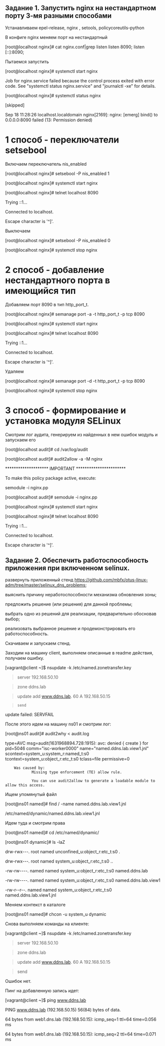 ## Задание 1. Запустить nginx на нестандартном порту 3-мя разными способами

Устанавливаем epel-release, nginx , setools, policycoreutils-python


В конфиге nginx меняем порт на нестандартный

[root@localhost nginx]# cat nginx.conf|grep listen
        listen       8090;
        listen       [::]:8090;

Пытаемся запустить

[root@localhost nginx]# systemctl start nginx

Job for nginx.service failed because the control process exited with error code. See "systemctl status nginx.service" and "journalctl -xe" for details.

[root@localhost nginx]# systemctl status nginx

[skipped]

Sep 18 11:28:26 localhost.localdomain nginx[2169]: nginx: [emerg] bind() to 0.0.0.0:8090 failed (13: Permission denied)


# 1 способ - переключатели setsebool

Включаем переключатель nis_enabled

[root@localhost nginx]# setsebool -P nis_enabled 1

[root@localhost nginx]# systemctl start nginx

[root@localhost nginx]# telnet localhost 8090

Trying ::1...

Connected to localhost.

Escape character is '^]'.

Выключаем

[root@localhost nginx]# setsebool -P nis_enabled 0

[root@localhost nginx]# systemctl stop nginx


# 2 способ  - добавление нестандартного порта в имеющийся тип

Добавляем порт 8090 в тип http_port_t.

[root@localhost nginx]# semanage port -a -t http_port_t  -p tcp 8090

[root@localhost nginx]# systemctl start nginx

[root@localhost nginx]# telnet localhost 8090

Trying ::1...

Connected to localhost.

Escape character is '^]'.

Удаляем

[root@localhost nginx]# semanage port -d -t http_port_t  -p tcp 8090

[root@localhost nginx]# systemctl stop nginx

# 3 способ - формирование и установка модуля SELinux 

Смотрим лог аудита, генерируем из найденных в нем ошибок модуль и запускаем его

[root@localhost audit]# cd /var/log/audit

[root@localhost audit]# audit2allow -a -M nginx

******************** IMPORTANT ***********************

To make this policy package active, execute:

semodule -i nginx.pp

[root@localhost audit]# semodule -i nginx.pp

[root@localhost nginx]# systemctl start nginx

[root@localhost nginx]# telnet localhost 8090

Trying ::1...

Connected to localhost.

Escape character is '^]'.


## Задание 2. Обеспечить работоспособность приложения при включенном selinux.

развернуть приложенный стенд https://github.com/mbfx/otus-linux-adm/tree/master/selinux_dns_problems;

выяснить причину неработоспособности механизма обновления зоны;

предложить решение (или решения) для данной проблемы;

выбрать одно из решений для реализации, предварительно обосновав выбор;

реализовать выбранное решение и продемонстрировать его работоспособность.


Скачиваем и запускаем стенд.

Заходим на машину client, выполняем описанные в readme действия, получаем ошибку.

[vagrant@client ~]$ nsupdate -k /etc/named.zonetransfer.key

>  server 192.168.50.10

>  zone ddns.lab

>   update add www.ddns.lab. 60 A 192.168.50.15

>     send

update failed: SERVFAIL

>

После этого идем на машину ns01 и смотрим лог:

[root@ns01 audit]# audit2why < audit.log

type=AVC msg=audit(1631968894.728:1915): avc:  denied  { create } for  pid=5046 comm="isc-worker0000" name="named.ddns.lab.view1.jnl" scontext=system_u:system_r:named_t:s0 tcontext=system_u:object_r:etc_t:s0 tclass=file permissive=0

        Was caused by:
                Missing type enforcement (TE) allow rule.

                You can use audit2allow to generate a loadable module to allow this access.

Ищем упомянутый файл

[root@ns01 named]# find / -name named.ddns.lab.view1.jnl

/etc/named/dynamic/named.ddns.lab.view1.jnl

Идем туда и смотрим права

[root@ns01 named]# cd /etc/named/dynamic/

[root@ns01 dynamic]# ls -laZ

drw-rwx---. root  named unconfined_u:object_r:etc_t:s0   .

drw-rwx---. root  named system_u:object_r:etc_t:s0       ..

-rw-rw----. named named system_u:object_r:etc_t:s0       named.ddns.lab

-rw-rw----. named named system_u:object_r:etc_t:s0       named.ddns.lab.view1

-rw-r--r--. named named system_u:object_r:etc_t:s0       named.ddns.lab.view1.jnl

Меняем контекст в каталоге

[root@ns01 named]# chcon -u system_u dynamic

Снова выполняем команды на клиенте:

[vagrant@client ~]$ nsupdate -k /etc/named.zonetransfer.key

>   server 192.168.50.10

>  zone ddns.lab

>  update add www.ddns.lab. 60 A 192.168.50.15

>   send

>

Ошибок нет.

Пинг на добавленную запись идет:

[vagrant@client ~]$ ping www.ddns.lab

PING www.ddns.lab (192.168.50.15) 56(84) bytes of data.

64 bytes from web1.dns.lab (192.168.50.15): icmp_seq=1 ttl=64 time=0.056 ms

64 bytes from web1.dns.lab (192.168.50.15): icmp_seq=2 ttl=64 time=0.071 ms
